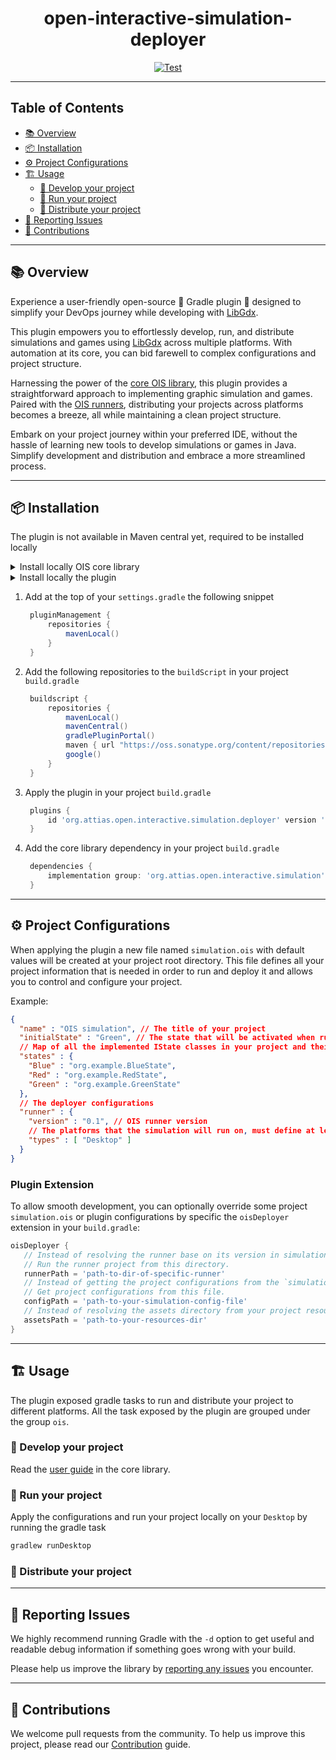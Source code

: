 <div align="center">

# open-interactive-simulation-deployer

[![Test](https://github.com/attiasas/open-interactive-simulation-deployer/actions/workflows/test.yml/badge.svg)](https://github.com/attiasas/open-interactive-simulation-deployer/actions/workflows/test.yml?branch=master)

</div>

---

## Table of Contents
- [📚 Overview](#-overview)
- [📦 Installation](#-installation)
- [⚙️ Project Configurations](#-project-configurations)
- [🏗️ Usage](#-usage)
  - [🌱 Develop your project](#-develop-your-project)
  - [👀 Run your project](#-run-your-project)
  - [🚀 Distribute your project](#-distribute-your-project)
- [🐞 Reporting Issues](#-reporting-issues)
- [🤝 Contributions](#-contributions)

---
## 📚 Overview

Experience a user-friendly open-source 🐘 Gradle plugin 🐘 designed to simplify your DevOps journey while developing with [LibGdx](https://libgdx.com/).

This plugin empowers you to effortlessly develop, run, and distribute simulations and games using [LibGdx](https://libgdx.com/) across multiple platforms.
With automation at its core, you can bid farewell to complex configurations and project structure.

Harnessing the power of the [core OIS library](https://github.com/attiasas/open-interactive-simulation-core), this plugin provides a straightforward approach to implementing graphic simulation and games.
Paired with the [OIS runners](https://github.com/attiasas/open-interactive-simulation-runner), distributing your projects across platforms becomes a breeze, all while maintaining a clean project structure.

Embark on your project journey within your preferred IDE, without the hassle of learning new tools to develop simulations or games in Java.
Simplify development and distribution and embrace a more streamlined process.

---
## 📦 Installation

The plugin is not available in Maven central yet, required to be installed locally

<details>

---
<summary>Install locally OIS core library</summary>

1. Clone the [core library](https://github.com/attiasas/open-interactive-simulation-core)
    ```bash
     git clone https://github.com/attiasas/open-interactive-simulation-core.git
   ```
2. Navigate to the cloned directory and publish the library to maven local
   ```bash
    ./gradlew publishToMavenLocal
   ```
   
---
</details>

<details>

---
<summary>Install locally the plugin</summary>

1. Clone this repository
    ```bash
     git clone https://github.com/attiasas/open-interactive-simulation-deployer.git
   ```
2. Navigate to the cloned directory and publish the library to maven local
   ```bash
    ./gradlew publishToMavenLocal
   ```

---
</details>

1. Add at the top of your `settings.gradle` the following snippet
   ```groovy
    pluginManagement {
        repositories {
            mavenLocal()
        }
    }
   ```
2. Add the following repositories to the `buildScript` in your project `build.gradle`
   ```groovy
    buildscript {
        repositories {
            mavenLocal()
            mavenCentral()
            gradlePluginPortal()
            maven { url "https://oss.sonatype.org/content/repositories/snapshots/" }
            google()
        }
    }
   ```
3. Apply the plugin in your project `build.gradle`
   ```groovy
    plugins {
        id 'org.attias.open.interactive.simulation.deployer' version '1.0-SNAPSHOT'
    }
   ```
4. Add the core library dependency in your project `build.gradle`
   ```groovy
    dependencies {
        implementation group: 'org.attias.open.interactive.simulation', name: 'open-interactive-simulation-core', version: '1.0-SNAPSHOT'
    }
   ```

---
## ⚙️ Project Configurations

When applying the plugin a new file named `simulation.ois` with default values will be created at your project root directory.
This file defines all your project information that is needed in order to run and deploy it and allows you to control and configure your project.

Example:
```json
{
  "name" : "OIS simulation", // The title of your project
  "initialState" : "Green", // The state that will be activated when running the simulation
  // Map of all the implemented IState classes in your project and their keys.
  "states" : {
    "Blue" : "org.example.BlueState",
    "Red" : "org.example.RedState",
    "Green" : "org.example.GreenState"
  },
  // The deployer configurations
  "runner" : {
    "version" : "0.1", // OIS runner version
    // The platforms that the simulation will run on, must define at least one
    "types" : [ "Desktop" ]
  }
}
```

### Plugin Extension
To allow smooth development, you can optionally override some project `simulation.ois` or plugin configurations by specific the `oisDeployer` extension in your `build.gradle`:
```groovy
oisDeployer {
   // Instead of resolving the runner base on its version in simulation.ois, 
   // Run the runner project from this directory.
   runnerPath = 'path-to-dir-of-specific-runner'
   // Instead of getting the project configurations from the `simulation.ois` file in the project root directory,
   // Get project configurations from this file. 
   configPath = 'path-to-your-simulation-config-file'
   // Instead of resolving the assets directory from your project resources, resolve from this path.
   assetsPath = 'path-to-your-resources-dir'
}
```

---
## 🏗️ Usage

The plugin exposed gradle tasks to run and distribute your project to different platforms.
All the task exposed by the plugin are grouped under the group `ois`.

### 🌱 Develop your project

Read the [user guide](https://github.com/attiasas/open-interactive-simulation-core/blob/master/USER_GUIDE.md) in the core library.

### 👀 Run your project

Apply the configurations and run your project locally on your `Desktop` by running the gradle task
   ```bash
   gradlew runDesktop
   ```

### 🚀 Distribute your project

---
## 🐞 Reporting Issues

We highly recommend running Gradle with the ```-d```
option to get useful and readable debug information if something goes wrong with your build.

Please help us improve the library
by [reporting any issues](https://github.com/jfrog/artifactory-gradle-plugin/issues/new/choose) you encounter.

---
## 🤝 Contributions

We welcome pull requests from the community. To help us improve this project, please read
our [Contribution](./CONTRIBUTING.md#-guidelines) guide.